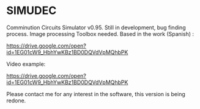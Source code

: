 # SIMUDEC

Comminution Circuits Simulator v0.95. Still in development, bug finding process. Image processing Toolbox needed.
Based in the work (Spanish) :

https://drive.google.com/open?id=1EG01cW9_HbhYwKBz1BD0DQVdVpMQhbPK

Video example:

https://drive.google.com/open?id=1EG01cW9_HbhYwKBz1BD0DQVdVpMQhbPK

Please contact me for any interest in the software, this version is being redone.
